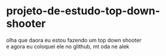 # projeto-de-estudo-top-down-shooter

<p>
olha que daora eu estou fazendo um top down shooter<br>
e agora eu coloquei ele no glithub, mt oda ne alek<br>
</p>
